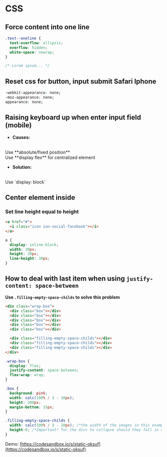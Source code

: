# CSS

## Force content into one line

``` css
.text--oneline {
  text-overflow: ellipsis; 
  overflow: hidden; 
  white-space: nowrap;
}

/* Lorem ipsum... */
```

## Reset css for button, input submit Safari Iphone

``` css
-webkit-appearance: none;
-moz-appearance: none;
appearance: none;
```

## Raising keyboard up when enter input field (mobile)
- **Causes:**
<br />
Use **absolute/fixed position**
<br />
Use **display flex** for centralized element

- **Solution:** 
<br />
Use `display: block`

## Center element inside 

### Set line height equal to height

``` html
<a href="#">
  <i class="icon ion-social-facebook"></i>
</a>
```

``` css 
a {
  display: inline-block;
  width: 30px;
  height: 30px;
  line-height: 30px;
}
```

## How to deal with last item when using `justify-content: space-between`

__Use `.filling-empty-space-childs` to solve this problem__

``` html
<div class="wrap-box">
  <div class="box"></div>
  <div class="box"></div>
  <div class="box"></div>
  <div class="box"></div>
  <div class="box"></div>

  <div class="filling-empty-space-childs"></div>
  <div class="filling-empty-space-childs"></div>
  <div class="filling-empty-space-childs"></div>
</div>
```

``` css
.wrap-box {
  display: flex;
  justify-content: space-between;
  flex-wrap: wrap;
}

.box {
  background: pink;
  width: calc(100% / 3 - 10px);
  height: 300px;
  margin-bottom: 15px;
}

.filling-empty-space-childs {
  width: calc(100% / 3 - 10px); /*the width of the images in this example*/
  height:0; /*Important! for the divs to collapse should they fall in a new row*/
}
```

Demo: [https://codesandbox.io/s/static-oksuf](https://codesandbox.io/s/static-oksuf)
